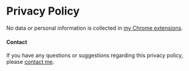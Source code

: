 # Privacy Policy

No data or personal information is collected in [my Chrome extensions](https://chrome.google.com/webstore/search/%22adory%20vo%22?_category=extensions).

#### Contact

If you have any questions or suggestions regarding this privacy policy, please [contact me](https://adoryvo.com/contact).
